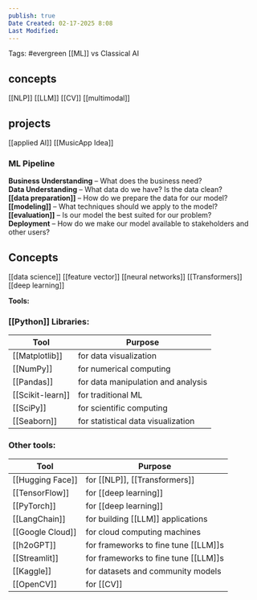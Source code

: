 ```yaml
---
publish: true
Date Created: 02-17-2025 8:08
Last Modified:
---
```

Tags: #evergreen 
[[ML]] vs Classical AI
## concepts
[[NLP]]
[[LLM]]
[[CV]]
[[multimodal]]

## projects
[[applied AI]]
[[MusicApp Idea]]


### ML Pipeline
**Business Understanding** – What does the business need?  
**Data Understanding** – What data do we have? Is the data clean?  
**[[data preparation]]** – How do we prepare the data for our model?  
**[[modeling]]** – What techniques should we apply to the model?  
**[[evaluation]]** – Is our model the best suited for our problem?  
**Deployment** – How do we make our model available to stakeholders and other users?

## Concepts
[[data science]]
[[feature vector]]
[[neural networks]]
[[Transformers]]
[[deep learning]]

**Tools:**

### [[Python]] Libraries:

| Tool             | Purpose                            |
| ---------------- | ---------------------------------- |
| [[Matplotlib]]   | for data visualization             |
| [[NumPy]]        | for numerical computing            |
| [[Pandas]]       | for data manipulation and analysis |
| [[Scikit-learn]] | for traditional ML                 |
| [[SciPy]]        | for scientific computing           |
| [[Seaborn]]      | for statistical data visualization |
### Other tools:

| Tool             | Purpose                              |
| ---------------- | ------------------------------------ |
| [[Hugging Face]] | for [[NLP]], [[Transformers]]        |
| [[TensorFlow]]   | for [[deep learning]]                |
| [[PyTorch]]      | for [[deep learning]]                |
| [[LangChain]]    | for building [[LLM]] applications    |
| [[Google Cloud]] | for cloud computing machines         |
| [[h2oGPT]]       | for frameworks to fine tune [[LLM]]s |
| [[Streamlit]]    | for frameworks to fine tune [[LLM]]s |
| [[Kaggle]]       | for datasets and community models    |
| [[OpenCV]]       | for [[CV]]                           |
